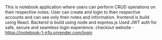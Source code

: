This is notebook application where users can perform CRUD operations on their respective notes.
User can create and login to their respective accounts and can see only their notes and information.
frontend is build using React. Backend is build using node and express.js
Used JWT auth for safe, secure and seamless login experience.
checkout website - https://inotebook-1-jrfp.onrender.com/login
